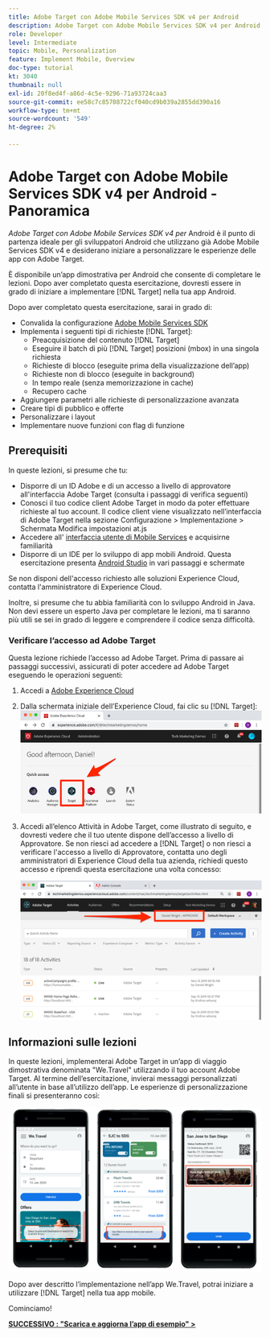 ```yaml
---
title: Adobe Target con Adobe Mobile Services SDK v4 per Android
description: Adobe Target con Adobe Mobile Services SDK v4 per Android è il punto di partenza ideale per gli sviluppatori Android che utilizzano già Adobe Mobile Services SDK v4 e desiderano iniziare a personalizzare le esperienze delle app con Adobe Target.
role: Developer
level: Intermediate
topic: Mobile, Personalization
feature: Implement Mobile, Overview
doc-type: tutorial
kt: 3040
thumbnail: null
exl-id: 20f8ed4f-a86d-4c5e-9296-71a93724caa3
source-git-commit: ee58c7c85708722cf040cd9b039a2855dd390a16
workflow-type: tm+mt
source-wordcount: '549'
ht-degree: 2%

---
```


# Adobe Target con Adobe Mobile Services SDK v4 per Android - Panoramica

_Adobe Target con Adobe Mobile Services SDK v4 per_ Android è il punto di partenza ideale per gli sviluppatori Android che utilizzano già Adobe Mobile Services SDK v4 e desiderano iniziare a personalizzare le esperienze delle app con Adobe Target.

È disponibile un’app dimostrativa per Android che consente di completare le lezioni. Dopo aver completato questa esercitazione, dovresti essere in grado di iniziare a implementare [!DNL Target] nella tua app Android.

Dopo aver completato questa esercitazione, sarai in grado di:

* Convalida la configurazione [Adobe Mobile Services SDK](https://experienceleague.adobe.com/docs/mobile-services/android/getting-started-android/requirements.html?lang=en)
* Implementa i seguenti tipi di richieste [!DNL Target]:
   * Preacquisizione del contenuto [!DNL Target]
   * Eseguire il batch di più [!DNL Target] posizioni (mbox) in una singola richiesta
   * Richieste di blocco (eseguite prima della visualizzazione dell’app)
   * Richieste non di blocco (eseguite in background)
   * In tempo reale (senza memorizzazione in cache)
   * Recupero cache
* Aggiungere parametri alle richieste di personalizzazione avanzata
* Creare tipi di pubblico e offerte
* Personalizzare i layout
* Implementare nuove funzioni con flag di funzione

## Prerequisiti

In queste lezioni, si presume che tu:

* Disporre di un ID Adobe e di un accesso a livello di approvatore all&#39;interfaccia Adobe Target (consulta i passaggi di verifica seguenti)
* Conosci il tuo codice client Adobe Target in modo da poter effettuare richieste al tuo account. Il codice client viene visualizzato nell’interfaccia di Adobe Target nella sezione   Configurazione > Implementazione > Schermata Modifica impostazioni at.js
* Accedere all&#39; [interfaccia utente di Mobile Services](https://mobilemarketing.adobe.com/) e acquisirne familiarità
* Disporre di un IDE per lo sviluppo di app mobili Android. Questa esercitazione presenta [Android Studio](https://developer.android.com/studio/install) in vari passaggi e schermate

Se non disponi dell&#39;accesso richiesto alle soluzioni Experience Cloud, contatta l&#39;amministratore di Experience Cloud.

Inoltre, si presume che tu abbia familiarità con lo sviluppo Android in Java. Non devi essere un esperto Java per completare le lezioni, ma ti saranno più utili se sei in grado di leggere e comprendere il codice senza difficoltà.

### Verificare l’accesso ad Adobe Target

Questa lezione richiede l’accesso ad Adobe Target. Prima di passare ai passaggi successivi, assicurati di poter accedere ad Adobe Target eseguendo le operazioni seguenti:

1. Accedi a [Adobe Experience Cloud](https://experience.adobe.com/)
1. Dalla schermata iniziale dell’Experience Cloud, fai clic su [!DNL Target]:
   ![Experience Cloud Home Screen](assets/aec_homeScreen_clickTarget.png)
1. Accedi all’elenco Attività in Adobe Target, come illustrato di seguito, e dovresti vedere che il tuo utente dispone dell’accesso a livello di Approvatore. Se non riesci ad accedere a [!DNL Target] o non riesci a verificare l&#39;accesso a livello di Approvatore, contatta uno degli amministratori di Experience Cloud della tua azienda, richiedi questo accesso e riprendi questa esercitazione una volta concesso:

   ![Interfaccia utente Adobe](assets/targetUI_approver.png)

## Informazioni sulle lezioni

In queste lezioni, implementerai Adobe Target in un’app di viaggio dimostrativa denominata &quot;We.Travel&quot; utilizzando il tuo account Adobe Target. Al termine dell’esercitazione, invierai messaggi personalizzati all’utente in base all’utilizzo dell’app. Le esperienze di personalizzazione finali si presenteranno così:

![We.Travel app finale](assets/overview_final_result.jpg)

Dopo aver descritto l’implementazione nell’app We.Travel, potrai iniziare a utilizzare [!DNL Target] nella tua app mobile.

Cominciamo!

**[SUCCESSIVO : &quot;Scarica e aggiorna l’app di esempio&quot; >](download-and-update-the-sample-app.md)**

